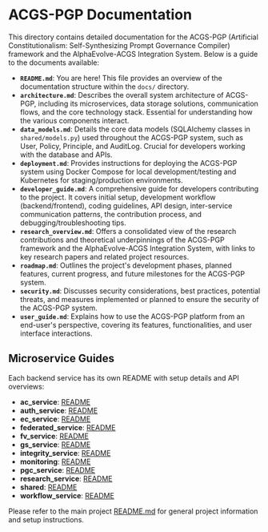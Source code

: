 # ACGS-PGP Documentation

This directory contains detailed documentation for the ACGS-PGP (Artificial Constitutionalism: Self-Synthesizing Prompt Governance Compiler) framework and the AlphaEvolve-ACGS Integration System. Below is a guide to the documents available:

-   **`README.md`**: You are here! This file provides an overview of the documentation structure within the `docs/` directory.
-   **`architecture.md`**: Describes the overall system architecture of ACGS-PGP, including its microservices, data storage solutions, communication flows, and the core technology stack. Essential for understanding how the various components interact.
-   **`data_models.md`**: Details the core data models (SQLAlchemy classes in `shared/models.py`) used throughout the ACGS-PGP system, such as User, Policy, Principle, and AuditLog. Crucial for developers working with the database and APIs.
-   **`deployment.md`**: Provides instructions for deploying the ACGS-PGP system using Docker Compose for local development/testing and Kubernetes for staging/production environments.
-   **`developer_guide.md`**: A comprehensive guide for developers contributing to the project. It covers initial setup, development workflow (backend/frontend), coding guidelines, API design, inter-service communication patterns, the contribution process, and debugging/troubleshooting tips.
-   **`research_overview.md`**: Offers a consolidated view of the research contributions and theoretical underpinnings of the ACGS-PGP framework and the AlphaEvolve-ACGS Integration System, with links to key research papers and related project resources.
-   **`roadmap.md`**: Outlines the project's development phases, planned features, current progress, and future milestones for the ACGS-PGP system.
-   **`security.md`**: Discusses security considerations, best practices, potential threats, and measures implemented or planned to ensure the security of the ACGS-PGP system.
-   **`user_guide.md`**: Explains how to use the ACGS-PGP platform from an end-user's perspective, covering its features, functionalities, and user interface interactions.

## Microservice Guides

Each backend service has its own README with setup details and API overviews:

- **ac_service**: [README](../src/backend/ac_service/README.md)
- **auth_service**: [README](../src/backend/auth_service/README.md)
- **ec_service**: [README](../src/backend/ec_service/README.md)
- **federated_service**: [README](../src/backend/federated_service/README.md)
- **fv_service**: [README](../src/backend/fv_service/README.md)
- **gs_service**: [README](../src/backend/gs_service/README.md)
- **integrity_service**: [README](../src/backend/integrity_service/README.md)
- **monitoring**: [README](../src/backend/monitoring/README.md)
- **pgc_service**: [README](../src/backend/pgc_service/README.md)
- **research_service**: [README](../src/backend/research_service/README.md)
- **shared**: [README](../src/backend/shared/README.md)
- **workflow_service**: [README](../src/backend/workflow_service/README.md)

Please refer to the main project [README.md](../README.md) for general project information and setup instructions.
